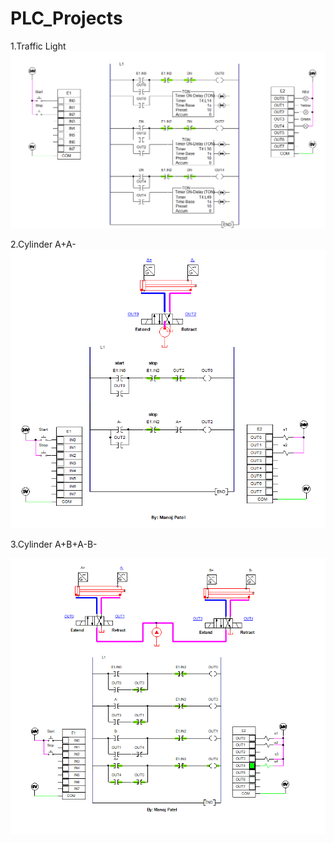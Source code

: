 # PLC_Projects

1.Traffic Light
![Traffic Light Demo](P1_traffic_light.gif)



2.Cylinder A+A-
![A+A-](P2._A+A-.gif)



3.Cylinder A+B+A-B-


![A+B+A-B-](P3_A+B+A-B-.gif)

